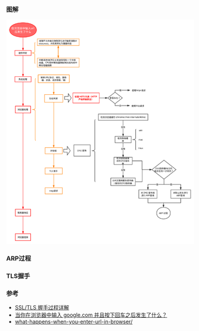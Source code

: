 ### 图解

![x](../../asset/在浏览器中输入url后发生了什么.svg)

### ARP过程

### TLS握手

### 参考

* [SSL/TLS 握手过程详解](https://www.jianshu.com/p/7158568e4867)
* [当你在浏览器中输入 google.com 并且按下回车之后发生了什么？](https://github.com/skyline75489/what-happens-when-zh_CN)
* [what-happens-when-you-enter-url-in-browser/](https://vincenthou.github.io/what-happens-when-you-enter-url-in-browser/)